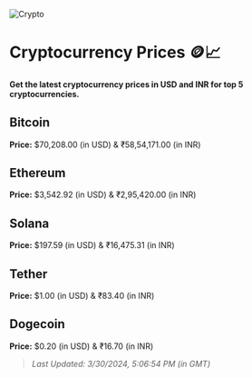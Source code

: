 
![Crypto](https://www.techguide.com.au/wp-content/uploads/2020/11/crypto3.jpeg)

# Cryptocurrency Prices 🪙📈

#### Get the latest cryptocurrency prices in USD and INR for top 5 cryptocurrencies.

## Bitcoin

**Price:** $70,208.00 (in USD) & ₹58,54,171.00 (in INR)

## Ethereum

**Price:** $3,542.92 (in USD) & ₹2,95,420.00 (in INR)

## Solana

**Price:** $197.59 (in USD) & ₹16,475.31 (in INR)

## Tether

**Price:** $1.00 (in USD) & ₹83.40 (in INR)

## Dogecoin

**Price:** $0.20 (in USD) & ₹16.70 (in INR)

> _Last Updated: 3/30/2024, 5:06:54 PM (in GMT)_
